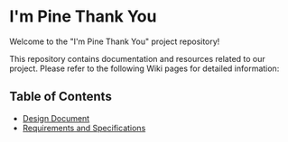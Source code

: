 # I'm Pine Thank You

Welcome to the "I'm Pine Thank You" project repository!  

This repository contains documentation and resources related to our project. Please refer to the following Wiki pages for detailed information:

## Table of Contents

- [Design Document](../../wiki/Design-Document)
- [Requirements and Specifications](../../wiki/Requirements-and-Specifications)
